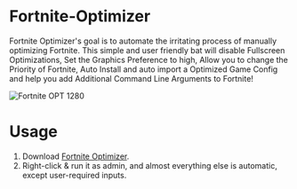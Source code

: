 # Fortnite-Optimizer
Fortnite Optimizer's goal is to automate the irritating process of manually optimizing Fortnite. This simple and user friendly bat will disable Fullscreen Optimizations, Set the Graphics Preference to high, Allow you to change the Priority of Fortnite, Auto Install and auto import a Optimized Game Config and help you add Additional Command Line Arguments to Fortnite!

![Fortnite OPT 1280](https://github.com/QuakedK/Fortnite-Optimizer/assets/124531365/ebe87772-5707-4d2f-b75e-30a6df7a6e9e)

# Usage
1. Download [Fortnite Optimizer](https://github.com/QuakedK/Fortnite-Optimizer/releases/download/Fortnite/Fortnite-Optimizer-V1.0.bat).
2. Right-click & run it as admin, and almost everything else is automatic, except user-required inputs.
